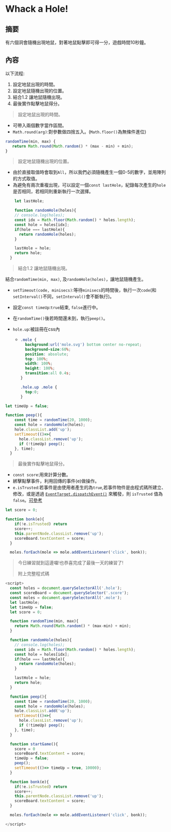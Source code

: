 # Whack a Hole!

## 摘要

有六個洞會隨機出現地鼠，對著地鼠點擊即可得一分，遊戲時間10秒鐘。

## 內容

以下流程:

1. 設定地鼠出現的時間。
2. 設定地鼠隨機出現的位置。
3. 結合1.2 讓地鼠隨機出現。
4. 最後實作點擊地鼠得分。

>設定地鼠出現的時間。

- 可帶入兩個數字當作區間。
- `Math.round(arg)`:對參數做四捨五入。(`Math.floor()`為無條件進位)

```javascript
randomTime(min, max) {
   return Math.round(Math.random() * (max - min) + min);
}
```

>設定地鼠隨機出現的位置。

- 由於直接取值時會取到`All`，所以我們必須隨機產生一個0-5的數字，並用陣列的方式取值。
- 為避免有兩次重複出現，可以設定一個`const lastHole`，紀錄每次產生的`hole`是否相同，若相同則重新執行一次選擇。

```javascript
  	let lastHole;

	function randomHole(holes){
    // console.log(holes);
    const idx = Math.floor(Math.random() * holes.length);
    const hole = holes[idx];
    if(hole === lastHole){
      return randomHole(holes);
    }

    lastHole = hole;
    return hole;
  }
```

>結合1.2 讓地鼠隨機出現。

結合`randomTime(min, max)`, 及`randomHole(holes)`，讓地鼠隨機產生。

- `setTimeout(code, minisecs)`:等待`minisecs`的時間後，執行一次`code`(和`setInterval()`不同，`setInterval()`會不斷執行)。

- 設定`const timeUp`:`true`結束, `false`進行中。

- 在`randomTime()`後若時間還未到，執行`peep()`。

- `hole.up`:被註冊在css內

  - ```css
    .mole {
      background:url('mole.svg') bottom center no-repeat;
      background-size:60%;
      position: absolute;
      top: 100%;
      width: 100%;
      height: 100%;
      transition:all 0.4s;
    }

    .hole.up .mole {
      top:0;
    }
    ```

```javascript
let timeUp = false;

function peep(){
    const time = randomTime(20, 1000);
    const hole = randomHole(holes);
    hole.classList.add('up');
    setTimeout(()=>{
      hole.classList.remove('up');
      if (!timeUp) peep();
    }, time);
  }
```

>最後實作點擊地鼠得分。

- `const score`:用來計算分數。
- 綁擊點擊事件，利用回傳的事件(e)做操作。
- `e.isTrusted`:若事件是由使用者產生的為`true`,若事件物件是由程式碼所建立、修改，或是透過 [`EventTarget.dispatchEvent()`](https://developer.mozilla.org/zh-TW/docs/Web/API/EventTarget/dispatchEvent) 來觸發，則 `isTrusted` 值為 `false`。[可參考](https://developer.mozilla.org/zh-TW/docs/Web/API/Event/isTrusted) 

```javascript
let score = 0;

function bonk(e){
    if(!e.isTrusted) return
    score++;
    this.parentNode.classList.remove('up');
    scoreBoard.textContent = score;
  }

  moles.forEach(mole => mole.addEventListener('click', bonk));
```

> 今日練習就到這邊囉!也恭喜完成了最後一天的練習了!
>
> 附上完整程式碼

```javascript
<script>
  const holes = document.querySelectorAll('.hole');
  const scoreBoard = document.querySelector('.score');
  const moles = document.querySelectorAll('.mole');
  let lastHole;
  let timeUp = false;
  let score = 0;

  function randomTime(min, max){
    return Math.round(Math.random() * (max-min) + min);
  }

  function randomHole(holes){
    // console.log(holes);
    const idx = Math.floor(Math.random() * holes.length);
    const hole = holes[idx];
    if(hole === lastHole){
      return randomHole(holes);
    }

    lastHole = hole;
    return hole;
  }

  function peep(){
    const time = randomTime(20, 1000);
    const hole = randomHole(holes);
    hole.classList.add('up');
    setTimeout(()=>{
      hole.classList.remove('up');
      if (!timeUp) peep();
    }, time);
  }

  function startGame(){
    score = 0
    scoreBoard.textContent = score;
    timeUp = false;
    peep();
    setTimeout(()=> timeUp = true, 10000);
  }

  function bonk(e){
    if(!e.isTrusted) return
    score++;
    this.parentNode.classList.remove('up');
    scoreBoard.textContent = score;
  }

  moles.forEach(mole => mole.addEventListener('click', bonk));

</script>
```








